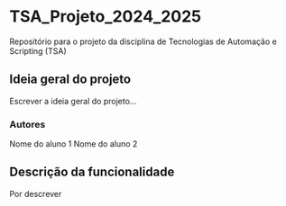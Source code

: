 # TSA_Projeto_2024_2025
Repositório para o projeto da disciplina de Tecnologias de Automação e Scripting (TSA)

## Ideia geral do projeto
Escrever a ideia geral do projeto...

### Autores
Nome do aluno 1
Nome do aluno 2



## Descrição da funcionalidade
Por descrever
